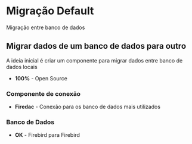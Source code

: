 # Migração Default
Migração entre banco de dados

## Migrar dados de um banco de dados para outro
A ideia inicial é criar um componente para migrar dados entre banco de dados locais

* **100%** - Open Source

### Componente de conexão

* **Firedac** - Conexão para os banco de dados mais utilizados

### Banco de Dados

* **OK** - Firebird para Firebird